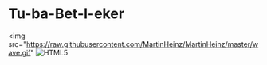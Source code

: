 # Tu-ba-Bet-l-eker
<img src="https://raw.githubusercontent.com/MartinHeinz/MartinHeinz/master/wave.gif" 
<img src="https://img.shields.io/badge/-NodeJS-F3F7FA?logo=node.js&logoColor=339933&style=for-the-badge&logoWidth=30" alt="HTML5">
